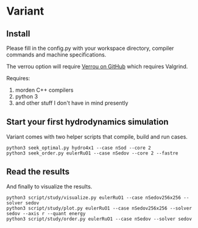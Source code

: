 # Variant

## Install

Please fill in the config.py with your workspace directory, compiler commands and machine specifications.

The verrou option will require [Verrou on GitHub](https://github.com/edf-hpc/verrou) which requires Valgrind.

Requires:
1. morden C++ compilers
2. python 3
3. and other stuff I don't have in mind presently

## Start your first hydrodynamics simulation

Variant comes with two helper scripts that compile, build and run cases.

```
python3 seek_optimal.py hydro4x1 --case nSod --core 2
python3 seek_order.py eulerRuO1 --case nSedov --core 2 --fastre
```

## Read the results

And finally to visualize the results.

```
python3 script/study/visualize.py eulerRuO1 --case nSedov256x256 --solver sedov
python3 script/study/plot.py eulerRuO1 --case nSedov256x256 --solver sedov --axis r --quant energy
python3 script/study/order.py eulerRuO1 --case nSedov --solver sedov
```
